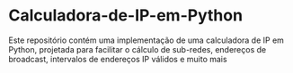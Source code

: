 # Calculadora-de-IP-em-Python
Este repositório contém uma implementação de uma calculadora de IP em Python, projetada para facilitar o cálculo de sub-redes, endereços de broadcast, intervalos de endereços IP válidos e muito mais
